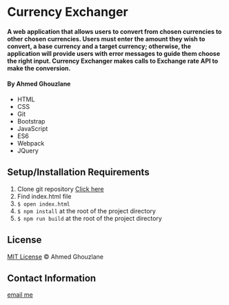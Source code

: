 # Currency Exchanger

#### A web application that allows users to convert from chosen currencies to other chosen currencies. Users must enter the amount they wish to convert, a base currency and a target currency; otherwise, the application will provide users with error messages to guide them choose the right input. Currency Exchanger makes calls to Exchange rate API to make the conversion. 

#### By Ahmed Ghouzlane

* HTML
* CSS
* Git
* Bootstrap
* JavaScript
* ES6
* Webpack
* JQuery

## Setup/Installation Requirements

1. Clone git repository [Click here](https://github.com/aGhouzlane/my-resort-website.git)
2. Find index.html file
3. `$ open index.html`
4. `$ npm install` at the root of the project directory
5. `$ npm run build` at the root of the project directory


## License

[MIT License](https://opensource.org/licenses/MIT)
&copy; Ahmed Ghouzlane

## Contact Information

[email me](mailto:ahmedghouzlane@gmail.com)